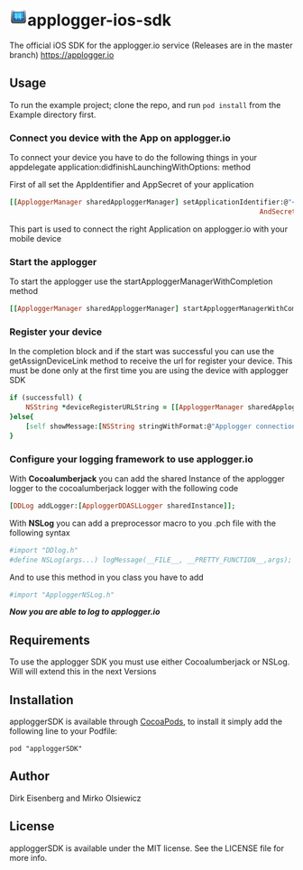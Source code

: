 <img src="applogger.png" title="Applogger.io" float=left>applogger-ios-sdk
=================
The official iOS SDK for the applogger.io service (Releases are in the master branch) https://applogger.io

## Usage

To run the example project; clone the repo, and run `pod install` from the Example directory first.

### Connect you device with the App on applogger.io 
To connect your device you have to do the following things in your appdelegate
application:didfinishLaunchingWithOptions: method

First of all set the AppIdentifier and AppSecret of your application 
```ruby
[[ApploggerManager sharedApploggerManager] setApplicationIdentifier:@"<AppIdentifier>"
                                                              AndSecret:@"<AppSecret>"];
```
This part is used to connect the right Application on applogger.io with your mobile device

### Start the applogger
To start the applogger use the startApploggerManagerWithCompletion method
```ruby
[[ApploggerManager sharedApploggerManager] startApploggerManagerWithCompletion:^(BOOL successfull, NSError *error){
```
### Register your device
In the completion block and if the start was successful you can use the getAssignDeviceLink 
method to receive the url for register your device. This must be done only at the first
time you are using the device with applogger SDK
```ruby     
if (successfull) {
    NSString *deviceRegisterURLString = [[ApploggerManager sharedApploggerManager] getAssignDeviceLink]];
}else{
    [self showMessage:[NSString stringWithFormat:@"Applogger connection failed : %@", error.localizedDescription]];
}
```
### Configure your logging framework to use applogger.io
With **Cocoalumberjack** you can add the shared Instance of the applogger logger to the 
cocoalumberjack logger with the following code
```ruby
[DDLog addLogger:[ApploggerDDASLLogger sharedInstance]];
```

With **NSLog** you can add a preprocessor macro to you .pch file with the following syntax
```ruby
#import "DDlog.h"
#define NSLog(args...) logMessage(__FILE__, __PRETTY_FUNCTION__,args);
```
And to use this method in you class you have to add
```ruby
#import "ApploggerNSLog.h"
```

***Now you are able to log to applogger.io***


## Requirements

To use the applogger SDK you must use either Cocoalumberjack or NSLog. Will will extend this in the next Versions

## Installation

apploggerSDK is available through [CocoaPods](http://cocoapods.org), to install
it simply add the following line to your Podfile:

    pod "apploggerSDK"

## Author

Dirk Eisenberg and Mirko Olsiewicz

## License

apploggerSDK is available under the MIT license. See the LICENSE file for more info.

